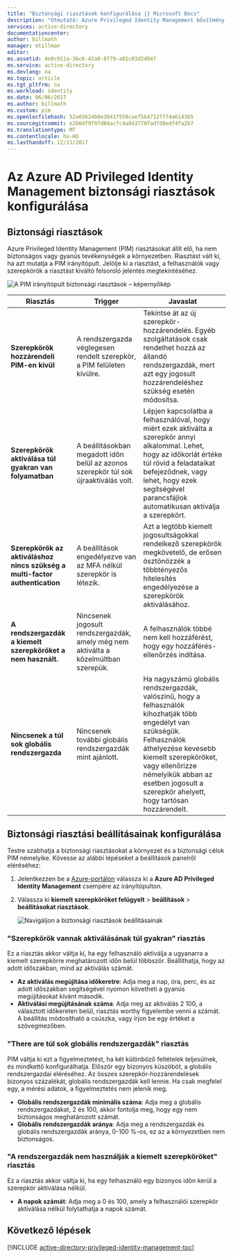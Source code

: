 ```yaml
---
title: "Biztonsági riasztások konfigurálása |} Microsoft Docs"
description: "Útmutató: Azure Privileged Identity Management bővítmény biztonsági riasztások konfigurálása."
services: active-directory
documentationcenter: 
author: billmath
manager: mtillman
editor: 
ms.assetid: 4e0c911a-36c6-42a0-8f79-a01c03d2d04f
ms.service: active-directory
ms.devlang: na
ms.topic: article
ms.tgt_pltfrm: na
ms.workload: identity
ms.date: 06/06/2017
ms.author: billmath
ms.custom: pim
ms.openlocfilehash: 52a03624b8e3841f559caef564712ff74a614365
ms.sourcegitcommit: e266df9f97d04acfc4a843770fadfd8edf4fa2b7
ms.translationtype: MT
ms.contentlocale: hu-HU
ms.lasthandoff: 12/11/2017
---
```

# <a name="how-to-configure-security-alerts-in-azure-ad-privileged-identity-management"></a>Az Azure AD Privileged Identity Management biztonsági riasztások konfigurálása
## <a name="security-alerts"></a>Biztonsági riasztások
Azure Privileged Identity Management (PIM) riasztásokat állít elő, ha nem biztonságos vagy gyanús tevékenységek a környezetben. Riasztást vált ki, ha azt mutatja a PIM irányítópult. Jelölje ki a riasztást, a felhasználók vagy szerepkörök a riasztást kiváltó felsoroló jelentés megtekintéséhez.

![A PIM irányítópult biztonsági riasztások – képernyőkép][1]

| Riasztás | Trigger | Javaslat |
| --- | --- | --- |
| **Szerepkörök hozzárendeli PIM-en kívül** |A rendszergazda véglegesen rendelt szerepkör, a PIM felületen kívülre. |Tekintse át az új szerepkör-hozzárendelés. Egyéb szolgáltatások csak rendelhet hozzá az állandó rendszergazdák, mert azt egy jogosult hozzárendeléshez szükség esetén módosítsa. |
| **Szerepkörök aktiválása túl gyakran van folyamatban** |A beállításokban megadott időn belül az azonos szerepkör túl sok újraaktiválás volt. |Lépjen kapcsolatba a felhasználóval, hogy miért ezek aktiválta a szerepkör annyi alkalommal. Lehet, hogy az időkorlát értéke túl rövid a feladataikat befejeződnek, vagy lehet, hogy ezek segítségével parancsfájlok automatikusan aktiválja a szerepkört. |
| **Szerepkörök az aktiváláshoz nincs szükség a multi-factor authentication** |A beállítások engedélyezve van az MFA nélkül szerepkör is létezik. |Azt a legtöbb kiemelt jogosultságokkal rendelkező szerepkörök megkövetelő, de erősen ösztönözzék a többtényezős hitelesítés engedélyezése a szerepkörök aktiválásához. |
| **A rendszergazdák a kiemelt szerepköröket a nem használt.** |Nincsenek jogosult rendszergazdák, amely még nem aktiválta a közelmúltban szerepük. |A felhasználók többé nem kell hozzáférést, hogy egy hozzáférés-ellenőrzés indítása. |
| **Nincsenek a túl sok globális rendszergazda** |Nincsenek további globális rendszergazdák mint ajánlott. |Ha nagyszámú globális rendszergazdák, valószínű, hogy a felhasználók kihozhatják több engedélyt van szükségük. Felhasználók áthelyezése kevesebb kiemelt szerepköröket, vagy ellenőrizze némelyikük abban az esetben jogosult a szerepkör ahelyett, hogy tartósan hozzárendelt. |

## <a name="configure-security-alert-settings"></a>Biztonsági riasztási beállításainak konfigurálása
Testre szabhatja a biztonsági riasztásokat a környezet és a biztonsági célok PIM némelyike. Kövesse az alábbi lépéseket a beállítások panelről eléréséhez:

1. Jelentkezzen be a [Azure-portálon](https://portal.azure.com/) válassza ki a **Azure AD Privileged Identity Management** csempére az irányítópulton.
2. Válassza ki **kiemelt szerepköröket felügyelt** > **beállítások** > **beállításokat riasztások**.
   
    ![Navigáljon a biztonsági riasztások beállításainak][2]

### <a name="roles-are-being-activated-too-frequently-alert"></a>"Szerepkörök vannak aktiválásának túl gyakran" riasztás
Ez a riasztás akkor váltja ki, ha egy felhasználó aktiválja a ugyanarra a kiemelt szerepkörre meghatározott időn belül többször. Beállíthatja, hogy az adott időszakban, mind az aktiválás számát.

* **Az aktiválás megújítása időkeretre**: Adja meg a nap, óra, perc, és az adott időszakban segítségével nyomon követheti a gyanús megújításokat kívánt második.
* **Aktiválási megújításának száma**: Adja meg az aktiválás 2 100, a választott időkereten belül, riasztás worthy figyelembe venni a számát. A beállítás módosítható a csúszka, vagy írjon be egy értéket a szövegmezőben.

### <a name="there-are-too-many-global-administrators-alert"></a>"There are túl sok globális rendszergazdák" riasztás
PIM váltja ki ezt a figyelmeztetést, ha két különböző feltételek teljesülnek, és mindkettő konfigurálhatja. Először egy bizonyos küszöböt, a globális rendszergazdai eléréséhez. Az összes szerepkör-hozzárendelések bizonyos százalékát, globális rendszergazdák kell lennie. Ha csak megfelel egy, a mérési adatok, a figyelmeztetés nem jelenik meg.  

* **Globális rendszergazdák minimális száma**: Adja meg a globális rendszergazdákat, 2 és 100, akkor fontolja meg, hogy egy nem biztonságos meghatározott számát.
* **Globális rendszergazdák aránya**: Adja meg a rendszergazdák és globális rendszergazdák aránya, 0-100 %-os, ez az a környezetben nem biztonságos.

### <a name="administrators-arent-using-their-privileged-roles-alert"></a>"A rendszergazdák nem használják a kiemelt szerepköröket" riasztás
Ez a riasztás akkor váltja ki, ha egy felhasználó egy bizonyos időn kerül a szerepkör aktiválása nélkül.

* **A napok számát**: Adja meg a 0 és 100, amely a felhasználói szerepkör aktiválása nélkül folytathatja a napok számát.

## <a name="next-steps"></a>Következő lépések
[!INCLUDE [active-directory-privileged-identity-management-toc](../../includes/active-directory-privileged-identity-management-toc.md)]

<!--Image references-->

[1]: ./media/active-directory-privileged-identity-management-how-to-configure-security-alerts/PIM_security_dash.png
[2]: ./media/active-directory-privileged-identity-management-how-to-configure-security-alerts/PIM_security_settings.png
